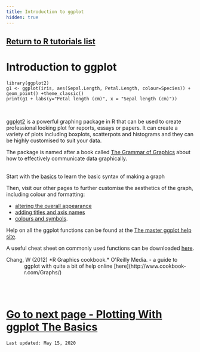 ```yaml
---
title: Introduction to ggplot
hidden: true
---
```

## [Return to R tutorials list](%base_url%/?r-language)

# Introduction to ggplot

```{r, echo=FALSE, warning=F}
library(ggplot2)
g1 <- ggplot(iris, aes(Sepal.Length, Petal.Length, colour=Species)) + geom_point() +theme_classic()
print(g1 + labs(y="Petal length (cm)", x = "Sepal length (cm)"))
```
<br>

[ggplot2](http://ggplot2.org/) is a powerful graphing package in R that can be used to create professional looking plot for reports, essays or papers. It can create a variety of plots including boxplots, scatterpots and histograms and they can be highly customised to suit your data. 

The package is named after a book called [The Grammar of Graphics](https://books.google.com.au/books/about/The_Grammar_of_Graphics.html?id=ZiwLCAAAQBAJ&source=kp_cover&hl=en) about how to effectively communicate data graphically. 
<br><br>


Start with the [basics](%base_url%/?plotting-with-ggplot-the-basics/) to learn the basic syntax of making a graph

Then, visit our other pages to further customise the aesthetics of the graph, including colour and formatting:  
* [altering the overall appearance](%base_url%/?plotting-with-ggplot-altering-the-overall-appearance/)  
* [adding titles and axis names](%base_url%/?plotting-with-ggplot-adding-titles-and-axis-names/)  
* [colours and symbols](%base_url%/?plotting-with-ggplot-colours-and-symbols/).   

Help on all the ggplot functions can be found at the [The master ggplot help site](http://docs.ggplot2.org/current/).

A useful cheat sheet on commonly used functions can be downloaded [here](https://www.rstudio.com/wp-content/uploads/2015/03/ggplot2-cheatsheet.pdf).

<p style="margin-left: .5in; text-indent: -.5in;">Chang, W (2012) *R Graphics cookbook.* O'Reilly Media. - a guide to ggplot with quite a bit of help online [here](http://www.cookbook-r.com/Graphs/)</p>
<br><br>

# [Go to next page - Plotting With ggplot The Basics](%base_url%/?plotting-with-ggplot-the-basics)

`Last updated: May 15, 2020`
